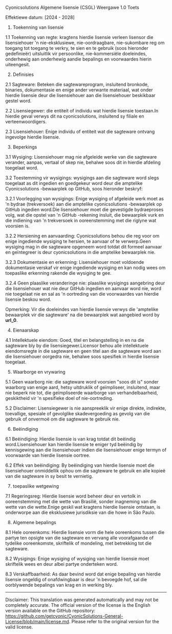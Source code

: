 Cyonicsolutions Algemene lisensie (CSGL)
Weergawe 1.0 Toets

Effektiewe datum: [2024 - 2028]

1. Toekenning van lisensie

1.1 Toekenning van regte: kragtens hierdie lisensie verleen lisensor die lisensiehouer 'n nie-eksklusiewe, nie-oordraagbare, nie-sukombare reg om toegang tot toegang te verkry, te sien en te gebruik (soos hieronder gedefinieër) uitsluitlik vir persoonlike, nie-kommersiële doeleindes, onderhewig aan onderhewig aandie bepalings en voorwaardes hierin uiteengesit.

2. Definisies

2.1 Sagteware: Beteken die sagtewareprogram, insluitend bronkode, binaries, dokumentasie en enige ander verwante materiaal, wat onder hierdie lisensie deur die lisensiehouer aan die lisensiehouer beskikbaar gestel word.

2.2 Lisensiegewer: die entiteit of individu wat hierdie lisensie toestaan.In hierdie geval verwys dit na cyonicsolutions, insluitend sy filiale en verteenwoordigers.

2.3 Lisensiehouer: Enige individu of entiteit wat die sagteware ontvang ingevolge hierdie lisensie.

3. Beperkings

3.1 Wysiging: Lisensiehouer mag nie afgeleide werke van die sagteware verander, aanpas, vertaal of skep nie, behalwe soos dit in hierdie afdeling toegelaat word.

3.2 Toestemming vir wysigings: wysigings aan die sagteware word slegs toegelaat as dit ingedien en goedgekeur word deur die amptelike Cyonicsolutions -bewaarplek op GitHub, soos hieronder beskryf:

3.2.1 Voorlegging van wysigings: Enige wysiging of afgeleide werk moet as 'n bydrae (trekversoek) aan die amptelike cyonicsolutions -bewaarplek op GitHub ingedien word.Die lisensiehouer moet die gevestigde bydraeproses volg, wat die opstel van 'n GitHub -rekening insluit, die bewaarplek vurk en die indiening van 'n trekversoek in ooreenstemming met die riglyne wat voorsien is.

3.2.2 Hersiening en aanvaarding: Cyonicsolutions behou die reg voor om enige ingediende wysiging te hersien, te aanvaar of te verwerp.Geen wysiging mag in die sagteware opgeneem word totdat dit formeel aanvaar en geïntegreer is deur cyonicsolutions in die amptelike bewaarplek nie.

3.2.3 Dokumentasie en erkenning: Lisensiehouer moet voldoende dokumentasie verskaf vir enige ingediende wysiging en kan nodig wees om toepaslike erkenning rakende die wysiging te gee.

3.2.4 Geen plaaslike veranderinge nie: plaaslike wysigings aangebring deur die lisensiehouer wat nie deur GitHub ingedien en aanvaar word nie, word nie toegelaat nie en sal as 'n oortreding van die voorwaardes van hierdie lisensie beskou word.

Opmerking: Vir die doeleindes van hierdie lisensie verwys die 'amptelike bewaarplek vir die sagteware' na die bewaarplek wat aangebied word by __url_0__.

4. Eienaarskap

4.1 Intellektuele eiendom: Goed, titel en belangstelling in en na die sagteware bly by die lisensiegewer.Licensor behou alle intellektuele eiendomsregte in die sagteware en geen titel aan die sagteware word aan die lisensiehouer oorgedra nie, behalwe soos spesifiek in hierdie lisensie toegelaat.

5. Waarborge en vrywaring

5.1 Geen waarborg nie: die sagteware word voorsien "soos dit is" sonder waarborg van enige aard, hetsy uitdruklik of geïmpliseer, insluitend, maar nie beperk nie tot, die geïmpliseerde waarborge van verhandelbaarheid, geskiktheid vir 'n spesifieke doel of nie-oortreding.

5.2 Disclaimer: Lisensiegewer is nie aanspreeklik vir enige direkte, indirekte, toevallige, spesiale of gevolglike skadevergoeding as gevolg van die gebruik of onvermoë om die sagteware te gebruik nie.

6. Beëindiging

6.1 Beëindiging: Hierdie lisensie is van krag totdat dit beëindig word.Lisensiehouer kan hierdie lisensie te eniger tyd beëindig by kennisgewing aan die lisensiehouer indien die lisensiehouer enige termyn of voorwaarde van hierdie lisensie oortree.

6.2 Effek van beëindiging: By beëindiging van hierdie lisensie moet die lisensiehouer onmiddellik ophou om die sagteware te gebruik en alle kopieë van die sagteware in sy besit te vernietig.

7. toepaslike wetgewing

7.1 Regeringsreg: Hierdie lisensie word beheer deur en vertolk in ooreenstemming met die wette van Brasilië, sonder inagneming van die wette van die wette.Enige geskil wat kragtens hierdie lisensie ontstaan, is onderworpe aan die eksklusiewe jurisdiksie van die howe in São Paulo.

8. Algemene bepalings

8.1 Hele ooreenkoms: Hierdie lisensie vorm die hele ooreenkoms tussen die partye ten opsigte van die sagteware en vervang alle voorafgaande of tydelike ooreenkomste, skriftelik of mondeling, met betrekking tot die sagteware.

8.2 Wysigings: Enige wysiging of wysiging van hierdie lisensie moet skriftelik wees en deur albei partye onderteken word.

8.3 Verskaffbaarheid: As daar bevind word dat enige bepaling van hierdie lisensie ongeldig of onafdwingbaar is deur 'n bevoegde hof, sal die oorblywende bepalings van krag en in werking bly.

---
Disclaimer: This translation was generated automatically and may not be completely accurate. The official version of the license is the English version available on the GitHub repository: https://github.com/getcyonic/CyonicSolutions-General-License/blob/main/license.md. Please refer to the original version for the valid license.